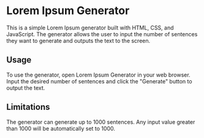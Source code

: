 # Lorem Ipsum Generator

This is a simple Lorem Ipsum generator built with HTML, CSS, and JavaScript. The generator allows the user to input the number of sentences they want to generate and outputs the text to the screen.

## Usage

To use the generator, open Lorem Ipsum Generator in your web browser. Input the desired number of sentences and click the "Generate" button to output the text.

## Limitations

The generator can generate up to 1000 sentences. Any input value greater than 1000 will be automatically set to 1000.